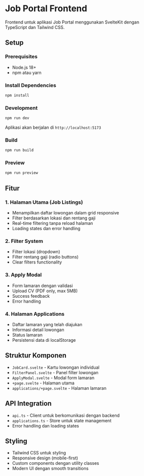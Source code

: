 # Job Portal Frontend

Frontend untuk aplikasi Job Portal menggunakan SvelteKit dengan TypeScript dan Tailwind CSS.

## Setup

### Prerequisites
- Node.js 18+
- npm atau yarn

### Install Dependencies
```bash
npm install
```

### Development
```bash
npm run dev
```

Aplikasi akan berjalan di `http://localhost:5173`

### Build
```bash
npm run build
```

### Preview
```bash
npm run preview
```

## Fitur

### 1. Halaman Utama (Job Listings)
- Menampilkan daftar lowongan dalam grid responsive
- Filter berdasarkan lokasi dan rentang gaji
- Real-time filtering tanpa reload halaman
- Loading states dan error handling

### 2. Filter System
- Filter lokasi (dropdown)
- Filter rentang gaji (radio buttons)
- Clear filters functionality

### 3. Apply Modal
- Form lamaran dengan validasi
- Upload CV (PDF only, max 5MB)
- Success feedback
- Error handling

### 4. Halaman Applications
- Daftar lamaran yang telah diajukan
- Informasi detail lowongan
- Status lamaran
- Persistensi data di localStorage

## Struktur Komponen

- `JobCard.svelte` - Kartu lowongan individual
- `FilterPanel.svelte` - Panel filter lowongan
- `ApplyModal.svelte` - Modal form lamaran
- `+page.svelte` - Halaman utama
- `applications/+page.svelte` - Halaman lamaran

## API Integration

- `api.ts` - Client untuk berkomunikasi dengan backend
- `applications.ts` - Store untuk state management
- Error handling dan loading states

## Styling

- Tailwind CSS untuk styling
- Responsive design (mobile-first)
- Custom components dengan utility classes
- Modern UI dengan smooth transitions 